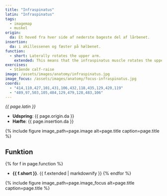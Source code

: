 ```yaml
---
title: "Infraspinatus"
latin: "Infraspinatus"
tags:
  - imagemap
  - muskel
origin: 
  da: Et hoved fra hver side af nederste bageste del af lårbenet.
insertion: 
  da: i akillessenen og fæster på hælbenet.
function: 
  - short: Laterally rotates the upper arm.
    extended: This means that the infraspinatus muscle rotates the upper arm outward around the axis of the bone (i.e. it rotates the upper arm away from the vertical midline of the body).
exercises:
  - Stående calf-raise
image: /assets/images/anatomy/infraspinatus.jpg
image_focus: /assets/images/anatomy/focus-infraspinatus.jpg
coords:
  - "414,110,427,101,431,106,432,118,435,129,420,119"
  - "489,97,503,105,484,129,479,128,483,106"
---
```


_{{ page.latin }}_

- **Udspring**: {{ page.origin.da }}
- **Hæfte**: {{ page.insertion.da }}

{% include figure image_path=page.image alt=page.title caption=page.title %}

## Funktion

{% for f in page.function %}
- **{{ f.short }}**.
  {{ f.extended | markdownify }}
{% endfor %}

{% include figure image_path=page.image_focus alt=page.title caption=page.title %}
